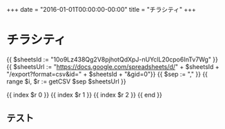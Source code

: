 +++
date = "2016-01-01T00:00:00-00:00"
title = "チラシティ"
+++
# チラシティ

{{ $sheetsId := "10o9Lz438Qg2V8pjhotQdXpJ-nUYclL20cpo6InTv7Wg" }}
{{ $sheetsUrl := "https://docs.google.com/spreadsheets/d/" + $sheetsId +  "/export?format=csv&id=" + $sheetsId + "&gid=0"}}
{{ $sep := "," }}
{{ range $i, $r := getCSV $sep $sheetsUrl }}
  <tr>
    <td>{{ index $r 0 }}</td>
    <td>{{ index $r 1 }}</td>
    <td>{{ index $r 2 }}</td>
  </tr>
{{ end }}


## テスト
